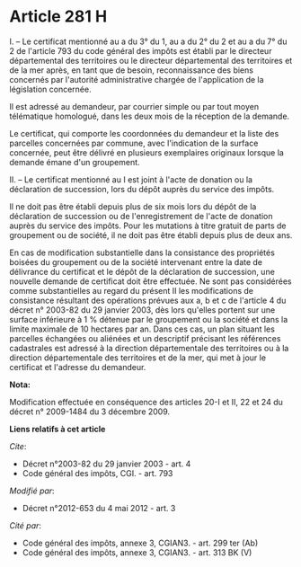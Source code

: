 # Article 281 H

I. – Le certificat mentionné au a du 3° du 1, au a du 2° du 2 et au a du 7° du 2 de l'article 793 du code général des impôts
est établi par le directeur départemental des territoires ou le directeur départemental des territoires et de la mer après,
en tant que de besoin, reconnaissance des biens concernés par l'autorité administrative chargée de l'application de la
législation concernée.

Il est adressé au demandeur, par courrier simple ou par tout moyen télématique homologué, dans les deux mois de la réception
de la demande.

Le certificat, qui comporte les coordonnées du demandeur et la liste des parcelles concernées par commune, avec l'indication
de la surface concernée, peut être délivré en plusieurs exemplaires originaux lorsque la demande émane d'un groupement.

II. – Le certificat mentionné au I est joint à l'acte de donation ou la déclaration de succession, lors du dépôt auprès du
service des impôts.

Il ne doit pas être établi depuis plus de six mois lors du dépôt de la déclaration de succession ou de l'enregistrement de
l'acte de donation auprès du service des impôts. Pour les mutations à titre gratuit de parts de groupement ou de société, il
ne doit pas être établi depuis plus de deux ans.

En cas de modification substantielle dans la consistance des propriétés boisées du groupement ou de la société intervenant
entre la date de délivrance du certificat et le dépôt de la déclaration de succession, une nouvelle demande de certificat
doit être effectuée. Ne sont pas considérées comme substantielles au regard du présent II les modifications de consistance
résultant des opérations prévues aux a, b et c de l'article 4 du décret n° 2003-82 du 29 janvier 2003, dès lors qu'elles
portent sur une surface inférieure à 1 % détenue par le groupement ou la société et dans la limite maximale de 10 hectares
par an. Dans ces cas, un plan situant les parcelles échangées ou aliénées et un descriptif précisant les références
cadastrales est adressé à la direction départementale des territoires ou à la direction départementale des territoires et de
la mer, qui met à jour le certificat et l'adresse du demandeur.

**Nota:**

Modification effectuée en conséquence des articles 20-I et II, 22 et 24 du décret n° 2009-1484 du 3 décembre 2009.

**Liens relatifs à cet article**

_Cite_:

  - Décret n°2003-82 du 29 janvier 2003 - art. 4
  - Code général des impôts, CGI. - art. 793

_Modifié par_:

  - Décret n°2012-653 du 4 mai 2012 - art. 3

_Cité par_:

  - Code général des impôts, annexe 3, CGIAN3. - art. 299 ter (Ab)
  - Code général des impôts, annexe 3, CGIAN3. - art. 313 BK (V)
